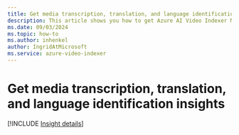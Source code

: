 ```yaml
---
title: Get media transcription, translation, and language identification insights  
description: This article shows you how to get Azure AI Video Indexer Media transcription, translation, and language identification insights.
ms.date: 09/03/2024
ms.topic: how-to
ms.author: inhenkel
author: IngridAtMicrosoft
ms.service: azure-video-indexer
---
```


# Get media transcription, translation, and language identification insights

[!INCLUDE [Insight details](./includes/transcription-translation-lid.md)]
